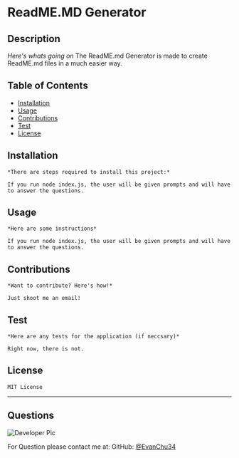 # ReadME.MD Generator

  ## Description

  *Here's whats going on*
  The ReadME.md Generator is made to create ReadME.md files in a much easier way. 
  ## Table of Contents
  * [Installation](*installation)
  * [Usage](#usage)
  * [Contributions](#contributions)
  * [Test](#test)
  * [License](*license)
    
  ## Installation
    *There are steps required to install this project:*

    If you run node index.js, the user will be given prompts and will have to answer the questions.
    
  ## Usage
    *Here are some instructions*

    If you run node index.js, the user will be given prompts and will have to answer the questions.

  ## Contributions
    *Want to contribute? Here's how!*
    
    Just shoot me an email!

  ## Test
    *Here are any tests for the application (if neccsary)*

    Right now, there is not.
  
  ## License
    MIT License
  
  ---
  ## Questions
  ![Developer Pic](https://avatars0.githubusercontent.com/u/73203839?v=4)
  
  For Question please contact me at: GitHub: [@EvanChu34](https://api.github.com/users/EvanChu34)
  